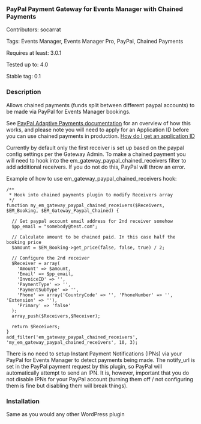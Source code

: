 ### PayPal Payment Gateway for Events Manager with Chained Payments

Contributors: socarrat

Tags: Events Manager, Events Manager Pro, PayPal, Chained Payments

Requires at least: 3.0.1

Tested up to: 4.0

Stable tag: 0.1

### Description

Allows chained payments (funds split between different paypal accounts) to be made via PayPal for Events Manager bookings.

See [PayPal Adaptive Payments documentation](https://developer.paypal.com/docs/classic/adaptive-payments/integration-guide/APIntro/) for an overview of how this works, and please note you will need to apply for an Application ID before you can use chained payments in production. [How do I get an application ID](https://www.paypal.com/uk/selfhelp/article/how-do-i-get-an-adaptive-payments-api-application-id-ts1633)

Currently by default only the first receiver is set up based on the paypal config settings per the Gateway Admin. To make a chained payment you will need to hook into the em_gateway_paypal_chained_receivers filter to add additional receivers. If you do not do this, PayPal will throw an error.

Example of how to use em_gateway_paypal_chained_receivers hook:

    /**
     * Hook into chained payments plugin to modify Receivers array
     */
    function my_em_gateway_paypal_chained_receivers($Receivers, $EM_Booking, $EM_Gateway_Paypal_Chained) {

      // Get paypal account email address for 2nd receiver somehow
      $pp_email = "somebody@test.com";

      // Calculate amount to be chained paid. In this case half the booking price
      $amount = $EM_Booking->get_price(false, false, true) / 2;

      // Configure the 2nd receiver
      $Receiver = array(
        'Amount' => $amount,
        'Email' => $pp_email,
        'InvoiceID' => '',
        'PaymentType' => '',
        'PaymentSubType' => '',
        'Phone' => array('CountryCode' => '', 'PhoneNumber' => '', 'Extension' => ''),
        'Primary' => 'false'
      );
      array_push($Receivers,$Receiver);

      return $Receivers;
    }
    add_filter('em_gateway_paypal_chained_receivers', 'my_em_gateway_paypal_chained_receivers', 10, 3);

There is no need to setup Instant Payment Notifications (IPNs) via your PayPal for Events Manager to detect payments being made. The notify_url is set in the PayPal payment request by this plugin, so PayPal will automatically attempt to send an IPN. It is, however, important that you do not disable IPNs for your PayPal account (turning them off / not configuring them is fine but disabling them will break things).

### Installation

Same as you would any other WordPress plugin